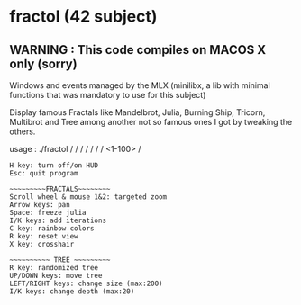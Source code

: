 # fractol (42 subject)

## WARNING : This code compiles on MACOS X only (sorry)

Windows and events managed by the MLX (minilibx, a lib with minimal functions that was mandatory to use for this subject)

Display famous Fractals like Mandelbrot, Julia, Burning Ship, Tricorn,
Multibrot and Tree among another not so famous ones I got by tweaking the others.

usage : ./fractol <mandelbrot> / <julia> / <juliargh>/ <juliaiaia> / 
<burningship> / <tricorn> / <multibrot3>/ <multibrot> <1-100> / <tree>

~~~~~~~~~ HELP ~~~~~~~~~~
H key: turn off/on HUD
Esc: quit program

~~~~~~~~~FRACTALS~~~~~~~~
Scroll wheel & mouse 1&2: targeted zoom
Arrow keys: pan
Space: freeze julia
I/K keys: add iterations
C key: rainbow colors
R key: reset view
X key: crosshair

~~~~~~~~~~ TREE ~~~~~~~~~
R key: randomized tree
UP/DOWN keys: move tree
LEFT/RIGHT keys: change size (max:200)
I/K keys: change depth (max:20)
